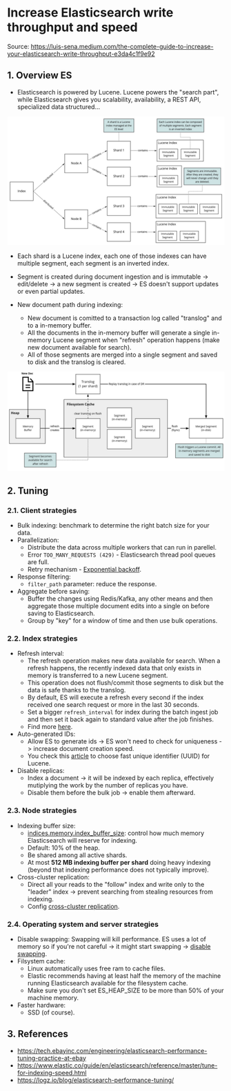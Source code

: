 # Increase Elasticsearch write throughput and speed

Source: <https://luis-sena.medium.com/the-complete-guide-to-increase-your-elasticsearch-write-throughput-e3da4c1f9e92>

## 1. Overview ES

- Elasticsearch is powered by Lucene. Lucene powers the "search part", while Elasticsearch gives you scalability, availability, a REST API, specialized data structured...

![](./images/es.jpg)

- Each shard is a Lucene index, each one of those indexes can have multiple segment, each segment is an inverted index.
- Segment is created during document ingestion and is immutable -> edit/delete -> a new segment is created -> ES doesn't support updates or even partial updates.

- New document path during indexing:
  - New document is comitted to a transaction log called "translog" and to a in-memory buffer.
  - All the documents in the in-memory buffer will generate a single in-memory Lucene segment when "refresh" operation happens (make new document available for search).
  - All of those segments are merged into a single segment and saved to disk and the translog is cleared.

![](./images/new-doc.png)

## 2. Tuning

### 2.1. Client strategies

- Bulk indexing: benchmark to determine the right batch size for your data.
- Parallelization:
  - Distribute the data across multiple workers that can run in parellel.
  - Error `TOO_MANY_REQUESTS (429)` - Elasticsearch thread pool queues are full.
  - Retry mechanism - [Exponential backoff](https://en.wikipedia.org/wiki/Exponential_backoff).
- Response filtering:
  - `filter_path` parameter: reduce the response.
- Aggregate before saving:
  - Buffer the changes using Redis/Kafka, any other means and then aggregate those multiple document edits into a single on before saving to Elasticsearch.
  - Group by "key" for a window of time and then use bulk operations.

### 2.2. Index strategies

- Refresh interval:
  - The refresh operation makes new data available for search. When a refresh happens, the recently indexed data that only exists in memory is transferred to a new Lucene segment.
  - This operation does not flush/commit those segments to disk but the data is safe thanks to the translog.
  - By default, ES will execute a refresh every second if the index received one search request or more in the last 30 seconds.
  - Set a bigger `refresh_interval` for index during the batch ingest job and then set it back again to standard value after the job finishes.
  - Find more [here](https://sematext.com/blog/elasticsearch-refresh-interval-vs-indexing-performance/).
- Auto-generated IDs:
  - Allow ES to generate ids -> ES won't need to check for uniqueness -> increase document creation speed.
  - You check this [article](https://blog.mikemccandless.com/2014/05/choosing-fast-unique-identifier-uuid.html) to choose fast unique identifier (UUID) for Lucene.
- Disable replicas:
  - Index a document -> it will be indexed by each replica, effectively mutiplying the work by the number of replicas you have.
  - Disable them before the bulk job -> enable them afterward.

### 2.3. Node strategies

- Indexing buffer size:
  - [indices.memory.index_buffer_size](https://www.elastic.co/guide/en/elasticsearch/reference/master/indexing-buffer.html): control how much memory Elasticsearch will reserve for indexing.
  - Default: 10% of the heap.
  - Be shared among all active shards.
  - At most **512 MB indexing buffer per shard** doing heavy indexing (beyond that indexing performance does not typically improve).
- Cross-cluster replication:
  - Direct all your reads to the "follow" index and write only to the "leader" index -> prevent searching from stealing resources from indexing.
  - Config [cross-cluster replication](https://www.elastic.co/guide/en/elasticsearch/reference/master/xpack-ccr.html).

### 2.4. Operating system and server strategies

- Disable swapping: Swapping will kill performance. ES uses a lot of memory so if you're not careful -> it might start swapping -> [disable swapping](https://www.elastic.co/guide/en/elasticsearch/reference/master/setup-configuration-memory.html).
- Filsystem cache:
  - Linux automatically uses free ram to cache files.
  - Elastic recommends having at least half the memory of the machine running Elasticsearch available for the filesystem cache.
  - Make sure you don't set ES_HEAP_SIZE to be more than 50% of your machine memory.
- Faster hardware:
  - SSD (of course).

## 3. References

- <https://tech.ebayinc.com/engineering/elasticsearch-performance-tuning-practice-at-ebay>
- <https://www.elastic.co/guide/en/elasticsearch/reference/master/tune-for-indexing-speed.html>
- <https://logz.io/blog/elasticsearch-performance-tuning/>
